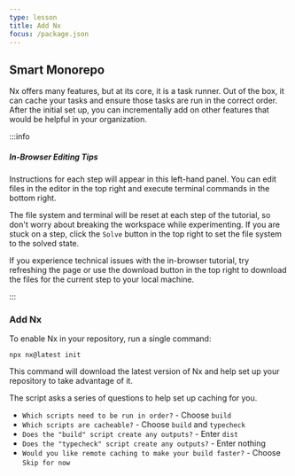 ```yaml
---
type: lesson
title: Add Nx
focus: /package.json
---
```


## Smart Monorepo

<!-- {% video-link link="https://youtu.be/ZA9K4iT3ANc?t=170" /%} -->

Nx offers many features, but at its core, it is a task runner. Out of the box, it can cache your tasks and ensure those tasks are run in the correct order. After the initial set up, you can incrementally add on other features that would be helpful in your organization.

:::info

##### In-Browser Editing Tips

Instructions for each step will appear in this left-hand panel. You can edit files in the editor in the top right and execute terminal commands in the bottom right.

The file system and terminal will be reset at each step of the tutorial, so don't worry about breaking the workspace while experimenting. If you are stuck on a step, click the `Solve` button in the top right to set the file system to the solved state.

If you experience technical issues with the in-browser tutorial, try refreshing the page or use the download button in the top right to download the files for the current step to your local machine.

:::

### Add Nx

To enable Nx in your repository, run a single command:

```shell {% path="~/tuskydesigns" %}
npx nx@latest init
```

This command will download the latest version of Nx and help set up your repository to take advantage of it.

The script asks a series of questions to help set up caching for you.

- `Which scripts need to be run in order?` - Choose `build`
- `Which scripts are cacheable?` - Choose `build` and `typecheck`
- `Does the "build" script create any outputs?` - Enter `dist`
- `Does the "typecheck" script create any outputs?` - Enter nothing
- `Would you like remote caching to make your build faster?` - Choose `Skip for now`
